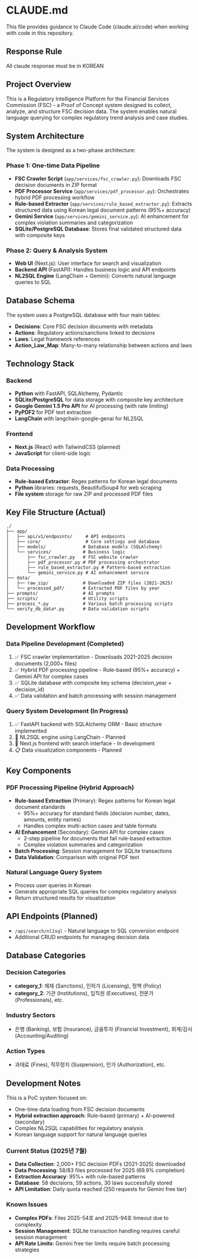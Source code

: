 # CLAUDE.md

This file provides guidance to Claude Code (claude.ai/code) when working with code in this repository.

## Response Rule

All claude response must be in KOREAN

## Project Overview

This is a Regulatory Intelligence Platform for the Financial Services Commission (FSC) - a Proof of Concept system designed to collect, analyze, and structure FSC decision data. The system enables natural language querying for complex regulatory trend analysis and case studies.

## System Architecture

The system is designed as a two-phase architecture:

### Phase 1: One-time Data Pipeline
- **FSC Crawler Script** (`app/services/fsc_crawler.py`): Downloads FSC decision documents in ZIP format
- **PDF Processor Service** (`app/services/pdf_processor.py`): Orchestrates hybrid PDF processing workflow
- **Rule-based Extractor** (`app/services/rule_based_extractor.py`): Extracts structured data using Korean legal document patterns (95%+ accuracy)
- **Gemini Service** (`app/services/gemini_service.py`): AI enhancement for complex violation summaries and categorization
- **SQLite/PostgreSQL Database**: Stores final validated structured data with composite keys

### Phase 2: Query & Analysis System
- **Web UI** (Next.js): User interface for search and visualization
- **Backend API** (FastAPI): Handles business logic and API endpoints
- **NL2SQL Engine** (LangChain + Gemini): Converts natural language queries to SQL

## Database Schema

The system uses a PostgreSQL database with four main tables:

- **Decisions**: Core FSC decision documents with metadata
- **Actions**: Regulatory actions/sanctions linked to decisions
- **Laws**: Legal framework references
- **Action_Law_Map**: Many-to-many relationship between actions and laws

## Technology Stack

### Backend
- **Python** with FastAPI, SQLAlchemy, Pydantic
- **SQLite/PostgreSQL** for data storage with composite key architecture
- **Google Gemini 1.5 Pro API** for AI processing (with rate limiting)
- **PyPDF2** for PDF text extraction
- **LangChain** with langchain-google-genai for NL2SQL

### Frontend
- **Next.js** (React) with TailwindCSS (planned)
- **JavaScript** for client-side logic

### Data Processing
- **Rule-based Extractor**: Regex patterns for Korean legal documents
- **Python** libraries: requests, BeautifulSoup4 for web scraping
- **File system** storage for raw ZIP and processed PDF files

## Key File Structure (Actual)

```
./
├── app/
│   ├── api/v1/endpoints/     # API endpoints
│   ├── core/                 # Core settings and database
│   ├── models/              # Database models (SQLAlchemy)
│   └── services/            # Business logic
│       ├── fsc_crawler.py   # FSC website crawler
│       ├── pdf_processor.py # PDF processing orchestrator
│       ├── rule_based_extractor.py # Pattern-based extraction
│       └── gemini_service.py # AI enhancement service
├── data/
│   ├── raw_zip/             # Downloaded ZIP files (2021-2025)
│   └── processed_pdf/       # Extracted PDF files by year
├── prompts/                 # AI prompts
├── scripts/                 # Utility scripts
├── process_*.py             # Various batch processing scripts
└── verify_db_data*.py       # Data validation scripts
```

## Development Workflow

### Data Pipeline Development (Completed)
1. ✅ FSC crawler implementation - Downloads 2021-2025 decision documents (2,000+ files)
2. ✅ Hybrid PDF processing pipeline - Rule-based (95%+ accuracy) + Gemini API for complex cases
3. ✅ SQLite database with composite key schema (decision_year + decision_id)
4. ✅ Data validation and batch processing with session management

### Query System Development (In Progress)
1. ✅ FastAPI backend with SQLAlchemy ORM - Basic structure implemented
2. 🚧 NL2SQL engine using LangChain - Planned
3. 🚧 Next.js frontend with search interface - In development
4. 📋 Data visualization components - Planned

## Key Components

### PDF Processing Pipeline (Hybrid Approach)
- **Rule-based Extraction** (Primary): Regex patterns for Korean legal document standards
  - 95%+ accuracy for standard fields (decision number, dates, amounts, entity names)
  - Handles complex multi-action cases and table formats
- **AI Enhancement** (Secondary): Gemini API for complex cases
  - 2-step pipeline for documents that fail rule-based extraction
  - Complex violation summaries and categorization
- **Batch Processing**: Session management for SQLite transactions
- **Data Validation**: Comparison with original PDF text

### Natural Language Query System
- Process user queries in Korean
- Generate appropriate SQL queries for complex regulatory analysis
- Return structured results for visualization

## API Endpoints (Planned)

- `/api/search/nl2sql` - Natural language to SQL conversion endpoint
- Additional CRUD endpoints for managing decision data

## Database Categories

### Decision Categories
- **category_1**: 제재 (Sanctions), 인허가 (Licensing), 정책 (Policy)
- **category_2**: 기관 (Institutions), 임직원 (Executives), 전문가 (Professionals), etc.

### Industry Sectors
- 은행 (Banking), 보험 (Insurance), 금융투자 (Financial Investment), 회계/감사 (Accounting/Auditing)

### Action Types
- 과태료 (Fines), 직무정지 (Suspension), 인가 (Authorization), etc.

## Development Notes

This is a PoC system focused on:
- One-time data loading from FSC decision documents
- **Hybrid extraction approach**: Rule-based (primary) + AI-powered (secondary)
- Complex NL2SQL capabilities for regulatory analysis
- Korean language support for natural language queries

### Current Status (2025년 7월)
- **Data Collection**: 2,000+ FSC decision PDFs (2021-2025) downloaded
- **Data Processing**: 58/83 files processed for 2025 (69.9% completion)
- **Extraction Accuracy**: 95%+ with rule-based patterns
- **Database**: 58 decisions, 59 actions, 30 laws successfully stored
- **API Limitation**: Daily quota reached (250 requests for Gemini free tier)

### Known Issues
- **Complex PDFs**: Files 2025-54호 and 2025-94호 timeout due to complexity
- **Session Management**: SQLite transaction handling requires careful session management
- **API Rate Limits**: Gemini free tier limits require batch processing strategies